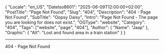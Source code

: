 ﻿{
  "Locale": "en_US",
  "DateIso8601": "2025-06-09T12:00:00+02:00",
  "PostTitle": "Page Not Found",
  "Slug": "404",
  "Description": "404 - Page Not Found",
  "SubTitle": "Oopsy Daisy",
  "Intro": "Page Not Found - The page you are looking for does not exist.",
  "OGType": "website",
  "Category": "404",
  "Tags": ["website", "page", "404"],
  "Author": {
    "Name": "Jaap"
  },
  "Graphic": {
    "Alt": "Lost and found area in a train station"
  }
}

---

404 - Page Not Found

